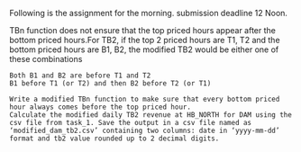 Following is the assignment for the morning. submission deadline 12 Noon. 

TBn function does not ensure that the top priced hours appear after the bottom priced hours.For TB2, if the top 2 priced hours are T1, T2 and the bottom priced hours are B1, B2, the modified TB2 would be either one of these combinations

    Both B1 and B2 are before T1 and T2
    B1 before T1 (or T2) and then B2 before T2 (or T1)

    Write a modified TBn function to make sure that every bottom priced hour always comes before the top priced hour.
    Calculate the modified daily TB2 revenue at HB_NORTH for DAM using the csv file from task_1. Save the output in a csv file named as ‘modified_dam_tb2.csv’ containing two columns: date in ‘yyyy-mm-dd’ format and tb2 value rounded up to 2 decimal digits.
